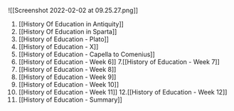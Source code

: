

![[Screenshot 2022-02-02 at 09.25.27.png]]

1. [[History Of Education in Antiquity]]
2. [[History Of Education in Sparta]]
3. [[History of Education - Plato]]
4. [[History of Education - X]]
5. [[History of Education - Capella to Comenius]]
6. [[History of Education - Week 6]]
7.[[History of Education - Week 7]]
8. [[History of Education - Week 8]]
9. [[History of Education - Week 9]]
10. [[History of Education - Week 10]]
11. [[History of Education - Week 11]]
12.[[History of Education - Week 12]]
13. [[History of Education - Summary]]
